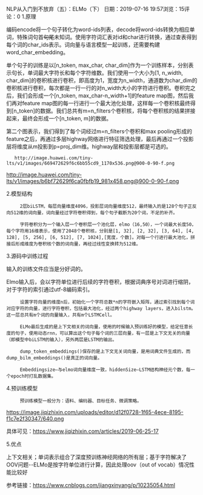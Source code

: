 NLP从入门到不放弃（五）：ELMo（下）
日期：2019-07-16 19:57浏览：15评论：0
1.原理

编码encode将一个句子转化为word-ids列表，decode将word-ids转换为相应单词，特殊词句首<S>句尾</S>未知词<UNK>。使用字符词汇表对id和char进行转换，通过查表得到每个词的char_ids表示。词向量与语言模型一起训练，还需要构建word_char_embedding。

单个句子的训练是以[n_token, max_char, char_dim]作为一个训练样本，分别表示句长，单词最大字符长和每个字符维数。我们使用一个大小为[1, n_width, char_dim]的卷积核进行卷积，即高度为1，宽度为n_width，通道数为char_dim的卷积核进行卷积，每次都是一行一行的对n_width大小的字符进行卷积。卷积完之后，我们会形成一个[n_token, max_char-n_width+1]的feature map图，然后我们再对feature map图的每一行进行一个最大池化处理，这样每一个卷积核最终得到[n_token]的数据。我们总共有m=n_filters个卷积核，将每个卷积核的结果拼接起来，最终会形成一个[n_token, m]的数据。

第二个图表示，我们得到了每个词经过m=n_filters个卷积和max pooling形成的feature之后，再通过多层highway网络进行特征筛选处理，最后再通过一个投影层将维度从m投影到p=proj_dim维。highway层和投影层都是可选的。 

```
   http://image.huawei.com/tiny-lts/v1/images/669472629f6c6bb55cd9_1170x536.png@900-0-90-f.png
```

http://image.huawei.com/tiny-lts/v1/images/b6bf72629f6ca0fbfb19_981x458.png@900-0-90-f.png

2.模型结构

```
     2层biLSTM，每层向量维度4096，投影层词向量维度512，最终输入的是128个句子正反向512维的词向量，词向量经过字符卷积得到，每个句子截断为20个词，不足的补齐。

     字符卷积分为一个输入层一个卷积层一个池化层，elmo（16,50），一个词最大长度50，每个字符用16维表示，使用了2048个卷积核，分别是[1, 32], [2, 32], [3, 64], [4, 128], [5, 256], [6, 512], [7, 1024],[宽度，个数]。对每一个行进行最大池化，拼接后形成维度为卷积核个数的词向量，再经过线性变换转为512维。
```

3.源码中训练过程

输入的训练文件应当是分好词的。

Elmo输入后，会以字符单位进行后续的字符卷积，根据词典序号对词进行缩阴，对于字符的索引通过utf-8编码索引。

```
     设置字符向量的维度n后，初始化一个字符总数*n的字符嵌入矩阵，通过索引找到每个词对应字符的向量，进行字符卷积，包括最大池化，经过两个highway layers，进入bilstm。这一层总共有m个词的向量输入，共有m个LSTMCell。

     ELMo最后生成的是上下文相关的词向量，使用的时候输入预训练好的模型，给定任意长度的句子，使用动态rnn，可以算出这个句子每个词的三层向量，有一层是上下文无关的向量（即模型中biLSTM的输入），另外两层是LSTM的输出。

     dump_token_embeddings()保存的是上下文无关词向量，是用词典文件生成的，而dump_bilm_embeddings()是真正的词向量。

     Embeddingsize—与elmo词向量维度一致，hiddenSize—LSTM结构神经元个数，每一个epoch时打乱数据集。
```

4.预训练模型

```
     预训练模型一般分为：语料、编码器、目标任务、微调策略。
```

https://image.jiqizhixin.com/uploads/editor/d12f0728-1f65-4ece-8195-f1c7e2f30347/640.png

具体可见：https://www.jiqizhixin.com/articles/2019-06-25-17

5.优点

上下文相关；单词表示组合了深度预训练神经网络的所有层；基于字符解决了OOV问题--ELMo是按字符单位进行计算，因此处理oov（out of vocab）情况性能比较好

 

参考链接：https://www.cnblogs.com/jiangxinyang/p/10235054.html




